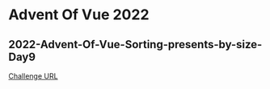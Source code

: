 # Advent Of Vue 2022

## 2022-Advent-Of-Vue-Sorting-presents-by-size-Day9

[Challenge URL](https://github.com/Advent-Of-Vue/aov-sort-presents)
